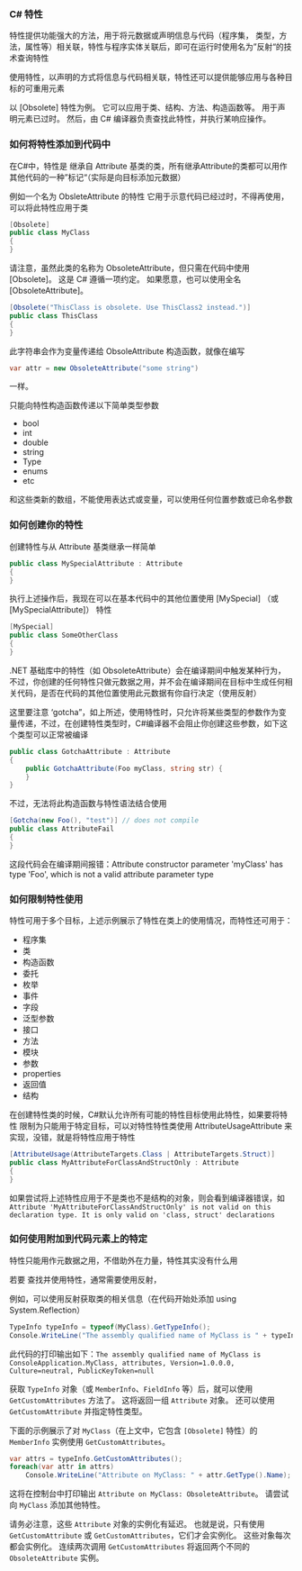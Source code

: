 ### C# 特性

特性提供功能强大的方法，用于将元数据或声明信息与代码（程序集，	类型，方法，属性等）相关联，特性与程序实体关联后，即可在运行时使用名为”反射“的技术查询特性

使用特性，以声明的方式将信息与代码相关联，特性还可以提供能够应用与各种目标的可重用元素

以 [Obsolete] 特性为例。 它可以应用于类、结构、方法、构造函数等。 用于声明元素已过时。 然后，由 C# 编译器负责查找此特性，并执行某响应操作。

### 如何将特性添加到代码中

在C#中，特性是	继承自 Attribute 基类的类，所有继承Attribute的类都可以用作其他代码的一种”标记“（实际是向目标添加元数据）

例如一个名为 ObsleteAttribute 的特性 它用于示意代码已经过时，不得再使用，可以将此特性应用于类

```c#
[Obsolete]
public class MyClass
{
}
```

请注意，虽然此类的名称为 ObsoleteAttribute，但只需在代码中使用 [Obsolete]。 这是 C# 遵循一项约定。 如果愿意，也可以使用全名 [ObsoleteAttribute]。

```C#
[Obsolete("ThisClass is obsolete. Use ThisClass2 instead.")]
public class ThisClass
{
}
```
此字符串会作为变量传递给 ObsoleAttribute 构造函数，就像在编写 
```c#
var attr = new ObsoleteAttribute("some string")
```
一样。

只能向特性构造函数传递以下简单类型参数

- bool
- int
- double
- string
- Type
- enums
- etc

和这些类新的数组，不能使用表达式或变量，可以使用任何位置参数或已命名参数

### 如何创建你的特性

创建特性与从 Attribute 基类继承一样简单
```c#
public class MySpecialAttribute : Attribute
{
}
```
执行上述操作后，我现在可以在基本代码中的其他位置使用 [MySpecial] （或 [MySpecialAttribute]） 特性

```c#
[MySpecial]
public class SomeOtherClass
{
}
```

.NET 基础库中的特性（如 ObsoleteAttribute）会在编译期间中触发某种行为，不过，你创建的任何特性只做元数据之用，并不会在编译期间在目标中生成任何相关代码，是否在代码的其他位置使用此元数据有你自行决定（使用反射）

这里要注意 ‘gotcha”，如上所述，使用特性时，只允许将某些类型的参数作为变量传递，不过，在创建特性类型时，C#编译器不会阻止你创建这些参数，如下这个类型可以正常被编译

```c#
public class GotchaAttribute : Attribute
{
    public GotchaAttribute(Foo myClass, string str) {
    }
}
```

不过，无法将此构造函数与特性语法结合使用

```c#
[Gotcha(new Foo(), "test")] // does not compile
public class AttributeFail
{
}
```

这段代码会在编译期间报错：Attribute constructor parameter 'myClass' has type 'Foo', which is not a valid attribute parameter type



### 如何限制特性使用

特性可用于多个目标，上述示例展示了特性在类上的使用情况，而特性还可用于：

- 程序集
- 类
- 构造函数
- 委托
- 枚举
- 事件
- 字段
- 泛型参数
- 接口
- 方法
- 模块
- 参数
- properties
- 返回值
- 结构

在创建特性类的时候，C#默认允许所有可能的特性目标使用此特性，如果要将特性	限制为只能用于特定目标，可以对特性特性类使用 AttributeUsageAttribute 来实现，没错，就是将特性应用于特性

```c#
[AttributeUsage(AttributeTargets.Class | AttributeTargets.Struct)]
public class MyAttributeForClassAndStructOnly : Attribute
{
}
```



如果尝试将上述特性应用于不是类也不是结构的对象，则会看到编译器错误，如 `Attribute 'MyAttributeForClassAndStructOnly' is not valid on this declaration type. It is only valid on 'class, struct' declarations`

### 如何使用附加到代码元素上的特定

特性只能用作元数据之用，不借助外在力量，特性其实没有什么用

若要	查找并使用特性，通常需要使用反射，

例如，可以使用反射获取类的相关信息（在代码开始处添加 using System.Reflection）

```c#
TypeInfo typeInfo = typeof(MyClass).GetTypeInfo();
Console.WriteLine("The assembly qualified name of MyClass is " + typeInfo.AssemblyQualifiedName);
```

此代码的打印输出如下：`The assembly qualified name of MyClass is ConsoleApplication.MyClass, attributes, Version=1.0.0.0, Culture=neutral, PublicKeyToken=null`

获取 `TypeInfo` 对象（或 `MemberInfo`、`FieldInfo` 等）后，就可以使用 `GetCustomAttributes` 方法了。 这将返回一组 `Attribute` 对象。 还可以使用 `GetCustomAttribute` 并指定特性类型。

下面的示例展示了对 `MyClass`（在上文中，它包含 `[Obsolete]` 特性）的 `MemberInfo` 实例使用 `GetCustomAttributes`。

```c#
var attrs = typeInfo.GetCustomAttributes();
foreach(var attr in attrs)
    Console.WriteLine("Attribute on MyClass: " + attr.GetType().Name);
```



这将在控制台中打印输出 `Attribute on MyClass: ObsoleteAttribute`。 请尝试向 `MyClass` 添加其他特性。

请务必注意，这些 `Attribute` 对象的实例化有延迟。 也就是说，只有使用 `GetCustomAttribute` 或 `GetCustomAttributes`，它们才会实例化。 这些对象每次都会实例化。 连续两次调用 `GetCustomAttributes` 将返回两个不同的 `ObsoleteAttribute` 实例。
